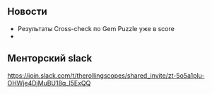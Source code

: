## Новости
- Результаты Cross-check по Gem Puzzle уже в score 
- 

## Менторский slack
https://join.slack.com/t/therollingscopes/shared_invite/zt-5o5a1plu-OHWje4DjMuBU18q_l5ExQQ

